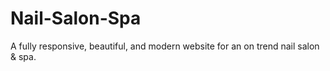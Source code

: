 # Nail-Salon-Spa
A fully responsive, beautiful, and modern website for an on trend nail salon &amp; spa.
